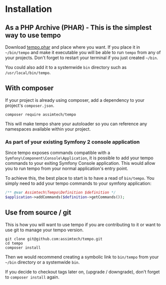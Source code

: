 # Installation

## As a PHP Archive (PHAR) - This is the simplest way to use tempo

Download [tempo.phar](https://github.com/assimtech/tempo/releases/download/0.2.0/tempo.phar) and place where you want.
If you place it in `~/bin/tempo` and make it executable you will be able to run `tempo` from any of your projects. Don't
forget to restart your terminal if you just created `~/bin`.

You could also add it to a systemwide `bin` directory such as `/usr/local/bin/tempo`.


## With composer

If your project is already using composer, add a dependency to your project's `composer.json`.

```shell
composer require assimtech/tempo
```

This will make tempo share your autoloader so you can reference any namespaces available within your project.


### As part of your existing Symfony 2 console application

Since tempo exposes commands compatible with a `Symfony\Component\Console\Application`, it is possible to add your tempo
commands to your exiting Symfony Console application.  This would allow you to run tempo from your normal application's
entry point.

To achieve this, the best place to start is to have a read of `bin/tempo`.  You simply need to add your tempo commands
to your symfony application:

```php
/** @var Assimtech\Tempo\Definition $definition */
$application->addCommands($definition->getCommands());
```


## Use from source / git

This is how you will want to use tempo if you are contributing to it or want to use git to manage your tempo version.

```shell
git clone git@github.com:assimtech/tempo.git
cd tempo
composer install
```

Then we would recommend creating a symbolic link to `bin/tempo` from your `~/bin` directory or a systemwide `bin`.

If you decide to checkout tags later on, (upgrade / downgrade), don't forget to `composer install` again.

